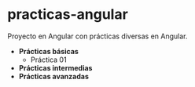 # practicas-angular

Proyecto en Angular con prácticas diversas en Angular.

- **Prácticas básicas**
  - Práctica 01
- **Prácticas intermedias**
- **Prácticas avanzadas**

